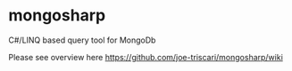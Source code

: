 # mongosharp
C#/LINQ based query tool for MongoDb

Please see overview here
https://github.com/joe-triscari/mongosharp/wiki
